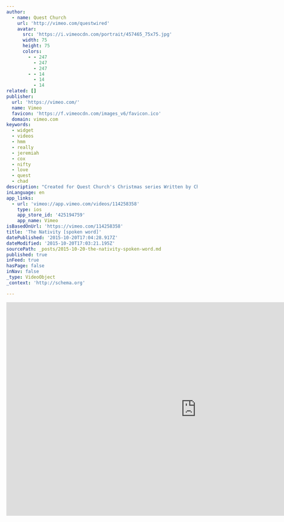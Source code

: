 ```yaml
---
author:
  - name: Quest Church
    url: 'http://vimeo.com/questwired'
    avatar:
      src: 'https://i.vimeocdn.com/portrait/457465_75x75.jpg'
      width: 75
      height: 75
      colors:
        - - 247
          - 247
          - 247
        - - 14
          - 14
          - 14
related: []
publisher:
  url: 'https://vimeo.com/'
  name: Vimeo
  favicon: 'https://f.vimeocdn.com/images_v6/favicon.ico'
  domain: vimeo.com
keywords:
  - widget
  - videos
  - hmm
  - really
  - jeremiah
  - cox
  - nifty
  - love
  - quest
  - chad
description: "Created for Quest Church's Christmas series Written by Chad Howard Filmed and directed by Jeremiah Cox"
inLanguage: en
app_links:
  - url: 'vimeo://app.vimeo.com/videos/114258358'
    type: ios
    app_store_id: '425194759'
    app_name: Vimeo
isBasedOnUrl: 'https://vimeo.com/114258358'
title: 'The Nativity [spoken word]'
datePublished: '2015-10-20T17:04:28.917Z'
dateModified: '2015-10-20T17:03:21.195Z'
sourcePath: _posts/2015-10-20-the-nativity-spoken-word.md
published: true
inFeed: true
hasPage: false
inNav: false
_type: VideoObject
_context: 'http://schema.org'

---
```

<iframe src="https://cdn.embedly.com/widgets/media.html?src=https%3A%2F%2Fplayer.vimeo.com%2Fvideo%2F114258358&amp;url=https%3A%2F%2Fvimeo.com%2F114258358&amp;image=http%3A%2F%2Fi.vimeocdn.com%2Fvideo%2F499870840_1280.jpg&amp;key=b7d04c9b404c499eba89ee7072e1c4f7&amp;type=text%2Fhtml&amp;schema=vimeo" width="1000" height="563" scrolling="no" frameborder="0" allowfullscreen="allowfullscreen" style=""></iframe>